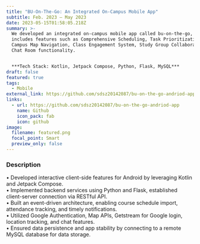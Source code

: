 ```yaml
---
title: "BU-On-The-Go: An Integrated On-Campus Mobile App"
subtitle: Feb. 2023 – May 2023
date: 2023-05-15T01:58:05.218Z
summary: >-
  We developed an integrated on-campus mobile app called bu-on-the-go, which
  includes features such as Comprehensive Scheduling, Task Prioritization,
  Campus Map Navigation, Class Engagement System, Study Group Collaboration, and
  Chat Room functionality.


  ***Tech Stack: Kotlin, Jetpack Compose, Python, Flask, MySQL***
draft: false
featured: true
tags:
  - Mobile
external_link: https://github.com/sdsz20142087/bu-on-the-go-andriod-app
links:
  - url: https://github.com/sdsz20142087/bu-on-the-go-andriod-app
    name: Github
    icon_pack: fab
    icon: github
image:
  filename: featured.png
  focal_point: Smart
  preview_only: false
---
```

### Desc﻿ription

• Developed interactive client-side features for Android by leveraging Kotlin and Jetpack Compose.\
• Implemented backend services using Python and Flask, established client-server connection via RESTful API.\
• Built an event-driven architecture, enabling course schedule import, attendance tracking, and timely notifications.\
• Utilized Google Authentication, Map APIs, Getstream for Google login, location tracking, and chat features.\
• Ensured data persistence and app stability by connecting to a remote MySQL database for data storage.